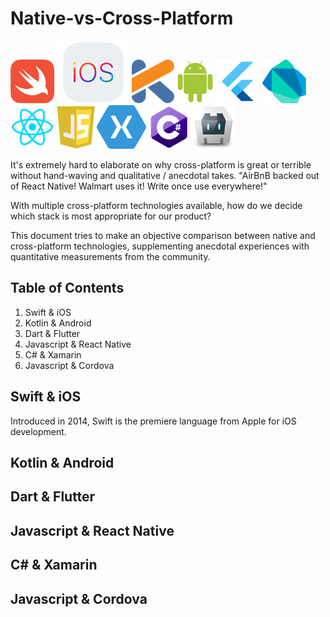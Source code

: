 # Native-vs-Cross-Platform

<img src="https://github.com/kelvinlauKL/Native-vs-Cross-Platform/blob/master/images/swift.png" alt="Swift logo" height="70"> <img src="https://github.com/kelvinlauKL/Native-vs-Cross-Platform/blob/master/images/ios.png" alt="iOS logo" height="100"> <img src="https://github.com/kelvinlauKL/Native-vs-Cross-Platform/blob/master/images/kotlin.png" alt="Kotlin logo" height="70"> <img src="https://github.com/kelvinlauKL/Native-vs-Cross-Platform/blob/master/images/android.png" alt="Android logo" height="70"> <img src="https://github.com/kelvinlauKL/Native-vs-Cross-Platform/blob/master/images/flutter.png" alt="Flutter logo" height="70"> <img src="https://github.com/kelvinlauKL/Native-vs-Cross-Platform/blob/master/images/dart.png" alt="Dart logo" height="70"> <img src="https://github.com/kelvinlauKL/Native-vs-Cross-Platform/blob/master/images/reactnative.png" alt="React Native logo" height="70"> <img src="https://github.com/kelvinlauKL/Native-vs-Cross-Platform/blob/master/images/javascript.png" alt="Javascript logo" height="70"> <img src="https://github.com/kelvinlauKL/Native-vs-Cross-Platform/blob/master/images/xamarin.png" alt="Xamarin logo" height="70"> <img src="https://github.com/kelvinlauKL/Native-vs-Cross-Platform/blob/master/images/csharp.png" alt="csharp logo" height="70"> <img src="https://github.com/kelvinlauKL/Native-vs-Cross-Platform/blob/master/images/cordova.png" alt="Cordova logo" height="70">

It's extremely hard to elaborate on why cross-platform is great or terrible without hand-waving and qualitative / anecdotal takes. "AirBnB backed out of React Native! Walmart uses it! Write once use everywhere!"

With multiple cross-platform technologies available, how do we decide which stack is most appropriate for our product?

This document tries to make an objective comparison between native and cross-platform technologies, supplementing anecdotal experiences with quantitative measurements from the community.

## Table of Contents
1. Swift & iOS
2. Kotlin & Android
3. Dart & Flutter
4. Javascript & React Native
5. C# & Xamarin
6. Javascript & Cordova

## Swift & iOS

Introduced in 2014, Swift is the premiere language from Apple for iOS development. 

## Kotlin & Android

## Dart & Flutter

## Javascript & React Native

## C# & Xamarin

## Javascript & Cordova


